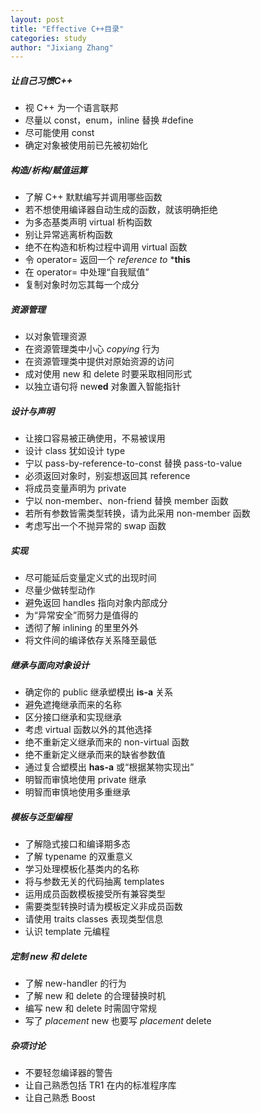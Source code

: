 ```yaml
---
layout: post
title: "Effective C++目录"
categories: study
author: "Jixiang Zhang"
---
```


##### 让自己习惯C++

- 视 C++ 为一个语言联邦
- 尽量以 const，enum，inline 替换 #define
- 尽可能使用 const
- 确定对象被使用前已先被初始化

##### 构造/析构/赋值运算

- 了解 C++ 默默编写并调用哪些函数
- 若不想使用编译器自动生成的函数，就该明确拒绝
- 为多态基类声明 virtual 析构函数
- 别让异常逃离析构函数
- 绝不在构造和析构过程中调用 virtual 函数
- 令 operator= 返回一个 *reference to* ***this**
- 在 operator= 中处理“自我赋值”
- 复制对象时勿忘其每一个成分

##### 资源管理

- 以对象管理资源
- 在资源管理类中小心 *copying* 行为
- 在资源管理类中提供对原始资源的访问
- 成对使用 new 和 delete 时要采取相同形式
- 以独立语句将 new**ed** 对象置入智能指针

##### 设计与声明

- 让接口容易被正确使用，不易被误用
- 设计 class 犹如设计 type
- 宁以 pass-by-reference-to-const 替换 pass-to-value
- 必须返回对象时，别妄想返回其 reference
- 将成员变量声明为 private
- 宁以 non-member、non-friend 替换 member 函数
- 若所有参数皆需类型转换，请为此采用 non-member 函数
- 考虑写出一个不抛异常的 swap 函数

##### 实现

- 尽可能延后变量定义式的出现时间
- 尽量少做转型动作
- 避免返回 handles 指向对象内部成分
- 为“异常安全”而努力是值得的
- 透彻了解 inlining 的里里外外
- 将文件间的编译依存关系降至最低

##### 继承与面向对象设计

- 确定你的 public 继承塑模出 **is-a** 关系
- 避免遮掩继承而来的名称
- 区分接口继承和实现继承
- 考虑 virtual 函数以外的其他选择
- 绝不重新定义继承而来的 non-virtual 函数
- 绝不重新定义继承而来的缺省参数值
- 通过复合塑模出 **has-a** 或“根据某物实现出”
- 明智而审慎地使用 private 继承
- 明智而审慎地使用多重继承

##### 模板与泛型编程

- 了解隐式接口和编译期多态
- 了解 typename 的双重意义
- 学习处理模板化基类内的名称
- 将与参数无关的代码抽离 templates
- 运用成员函数模板接受所有兼容类型
- 需要类型转换时请为模板定义非成员函数
- 请使用 traits classes 表现类型信息
- 认识 template 元编程

##### 定制 new 和 delete

- 了解 new-handler 的行为
- 了解 new 和 delete 的合理替换时机
- 编写 new 和 delete 时需固守常规
- 写了 *placement* new 也要写 *placement* delete

##### 杂项讨论

- 不要轻忽编译器的警告
- 让自己熟悉包括 TR1 在内的标准程序库
- 让自己熟悉 Boost
